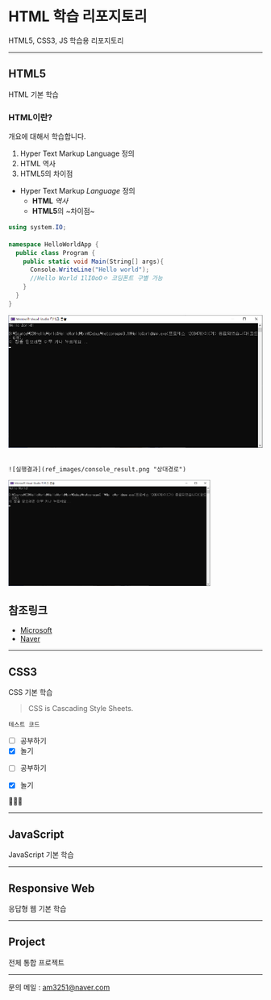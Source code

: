 # HTML 학습 리포지토리
HTML5, CSS3, JS 학습용 리포지토리

---------------------------------------

## HTML5
HTML 기본 학습

### HTML이란?
개요에 대해서 학습합니다.
1. Hyper Text Markup Language 정의
2. HTML 역사
3. HTML5의 차이점

* Hyper Text Markup *Language* 정의
  - __HTML__ _역사_
  + **HTML5**의 ~차이점~

```cs
using system.IO;

namespace HelloWorldApp {
  public class Program {
    public static void Main(String[] args){
      Console.WriteLine("Hello world");
      //Hello World 1lI0oOㅇ 코딩폰트 구별 가능
    }
  }
}
```
![실행결과](https://github.com/choiyeonseong/StudyHtml/blob/main/ref_images/console_result.png "절대경로")
```

![실행결과](ref_images/console_result.png "상대경로")
```

<img src="ref_images/console_result.png" width="400" title="절대경로" alt="실행결과" />

참조링크
--------
- [Microsoft](https://www.microsoft.com "마이크로소프트")
- [Naver](https://www.naver.com "네이버")
---------------------------------------

## CSS3
CSS 기본 학습

> CSS is Cascading Style Sheets.

`테스트 코드`

- [ ] 공부하기
- [x] 놀기

* [ ] 공부하기
* [x] 놀기


🤔😊😒
 
---------------------------------------

## JavaScript 
JavaScript 기본 학습

---------------------------------------

## Responsive Web
응답형 웹 기본 학습

---------------------------------------

## Project
전체 통합 프로젝트

-------
문의 메일 : <am3251@naver.com>
